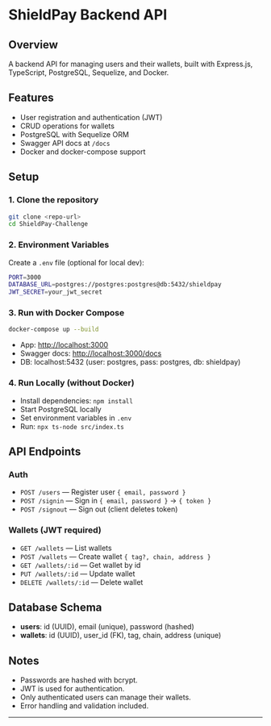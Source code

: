 # ShieldPay Backend API

## Overview

A backend API for managing users and their wallets, built with Express.js, TypeScript, PostgreSQL, Sequelize, and Docker.

## Features

- User registration and authentication (JWT)
- CRUD operations for wallets
- PostgreSQL with Sequelize ORM
- Swagger API docs at `/docs`
- Docker and docker-compose support

## Setup

### 1. Clone the repository

```bash
git clone <repo-url>
cd ShieldPay-Challenge
```

### 2. Environment Variables

Create a `.env` file (optional for local dev):

```bash
PORT=3000
DATABASE_URL=postgres://postgres:postgres@db:5432/shieldpay
JWT_SECRET=your_jwt_secret
```

### 3. Run with Docker Compose

```bash
docker-compose up --build
```

- App: <http://localhost:3000>
- Swagger docs: <http://localhost:3000/docs>
- DB: localhost:5432 (user: postgres, pass: postgres, db: shieldpay)

### 4. Run Locally (without Docker)

- Install dependencies: `npm install`
- Start PostgreSQL locally
- Set environment variables in `.env`
- Run: `npx ts-node src/index.ts`

## API Endpoints

### Auth

- `POST /users` — Register user `{ email, password }`
- `POST /signin` — Sign in `{ email, password }` → `{ token }`
- `POST /signout` — Sign out (client deletes token)

### Wallets (JWT required)

- `GET /wallets` — List wallets
- `POST /wallets` — Create wallet `{ tag?, chain, address }`
- `GET /wallets/:id` — Get wallet by id
- `PUT /wallets/:id` — Update wallet
- `DELETE /wallets/:id` — Delete wallet

## Database Schema

- **users**: id (UUID), email (unique), password (hashed)
- **wallets**: id (UUID), user_id (FK), tag, chain, address (unique)

## Notes

- Passwords are hashed with bcrypt.
- JWT is used for authentication.
- Only authenticated users can manage their wallets.
- Error handling and validation included.

---
